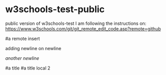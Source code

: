 # w3schools-test-public
public version of w3schools-test
I am following the instructions on:
https://www.w3schools.com/git/git_remote_edit_code.asp?remote=github

#a remote insert

adding newline on newline

*another newline*

#a title
#a title local 2 
